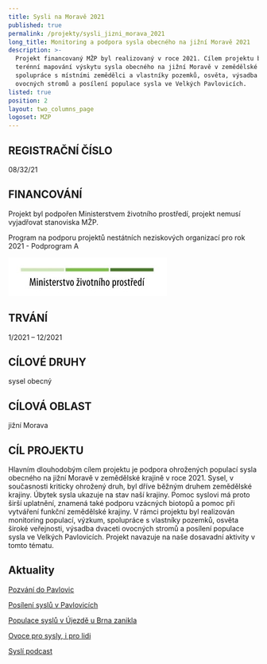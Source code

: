 ```yaml
---
title: Sysli na Moravě 2021
published: true
permalink: /projekty/sysli_jizni_morava_2021
long_title: Monitoring a podpora sysla obecného na jižní Moravě 2021
description: >-
  Projekt financovaný MŽP byl realizovaný v roce 2021. Cílem projektu bylo
  terénní mapování výskytu sysla obecného na jižní Moravě v zemědělské krajině,
  spolupráce s místními zemědělci a vlastníky pozemků, osvěta, výsadba dvaceti
  ovocných stromů a posílení populace sysla ve Velkých Pavlovicích. 
listed: true
position: 2
layout: two_columns_page
logoset: MZP
---
```

## REGISTRAČNÍ ČÍSLO

08/32/21

## FINANCOVÁNÍ

Projekt byl podpořen Ministerstvem životního prostředí, projekt nemusí vyjadřovat stanoviska MŽP.

Program na podporu projektů nestátních neziskových organizací pro rok 2021 - Podprogram A

![](/media/OPEU-Logo-MZP_20141218v.JPG)

## TRVÁNÍ

1/2021 – 12/2021

## CÍLOVÉ DRUHY

sysel obecný

## CÍLOVÁ OBLAST

jižní Morava

## CÍL PROJEKTU

Hlavním dlouhodobým cílem projektu je podpora ohrožených populací sysla obecného na jižní Moravě v zemědělské krajině v roce 2021. Sysel, v současnosti kriticky ohrožený druh, byl dříve běžným druhem zemědělské krajiny. Úbytek sysla ukazuje na stav naší krajiny. Pomoc syslovi má proto širší uplatnění, znamená také podporu vzácných biotopů a pomoc při vytváření funkční zemědělské krajiny. V rámci projektu byl realizován monitoring populací, výzkum, spolupráce s vlastníky pozemků, osvěta široké veřejnosti, výsadba dvaceti ovocných stromů a posílení populace sysla ve Velkých Pavlovicích. Projekt navazuje na naše dosavadní aktivity v tomto tématu.

## Aktuality
[Pozvání do Pavlovic](https://www.syslinavinici.cz/news/pozv%C3%A1n%C3%AD-do-pavlovic)

[Posílení syslů v Pavlovicích](https://www.syslinavinici.cz/news/pos%C3%ADlen%C3%AD-sysl%C5%AF-v-pavlovic%C3%ADch)

[Populace syslů v Újezdě u Brna zanikla](https://www.syslinavinici.cz/news/populace-sysl%C5%AF-v-%C3%BAjezd%C4%9B-u-brna-zanikla)

[Ovoce pro sysly, i pro lidi](https://www.syslinavinici.cz/news/ovoce-pro-sysly-i-pro-lidi)

[Syslí podcast](https://www.syslinavinici.cz/news/sysl%C3%AD-podcast)
